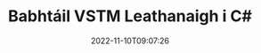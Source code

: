 ---
############################# Static ############################
layout: "auto-gen-merger"
date: 2022-11-10T09:07:26
draft: false
otherformats: epub html mht mhtml odp ods odt one otp ott pdf pps ppsx ppt pptx rtf

############################# Head ############################
head_title: "Babhtáil & Malartú VSTM Leathanaigh i C#"
head_description: "Babhtáil & Malartú suímh dhá leathanach laistigh de chomhad VSTM in C# ag baint úsáide as an API cumasc doiciméad."

############################# Header ############################
title: "Babhtáil VSTM Leathanaigh i C#"
description: "Malartú VSTM Leathanaigh le cúpla líne de chód .NET."
bg_image: "https://cms.admin.containerize.com/templates/aspose/App_Themes/V3/images/bg/header1.png"
bg_overlay: false
button:
    enable: true
    icon: "fas fa-arrow-down"
    label: "Íoslódáil Triail Saor in Aisce"
    link: "https://downloads.groupdocs.com/merger/net"

############################# SubMenu ############################
submenu:
    enable: true

    left:
        img_alt: "GroupDocs.Merger for .NET"
        image: "https://cms.admin.containerize.com/templates/groupdocs/images/product-logos/90x90-noborder/groupdocs-merger-net.png"
        product: "GroupDocs.Merger"
        platform: ".NET"

    middle:
        button:

            # button loop
            - link: "https://apireference.groupdocs.com/merger/net"
              text: "Tagairt API"

            # button loop
            - link: "https://github.com/groupdocs-merger"
              text: "Samplaí de Chóid"

            # button loop
            - link: "https://products.groupdocs.app/merger/family"
              text: "Taispeántas beo"

            # button loop
            - link: "https://purchase.groupdocs.com/pricing/merger/net"
              text: "Praghsáil"

    right:
        link_download: "https://downloads.groupdocs.com/merger"
        link_learn: "https://docs.groupdocs.com/merger/net"
        link_buy: "https://purchase.groupdocs.com"

############################# About ############################
about:
    enable: true
    title: "Maidir le GroupDocs.Merger for .NET API"
    content: |
        Tairgeann [GroupDocs.Merger for .NET](/ga/merger/net/) réiteach simplí chun raon leathan formáidí doiciméad a chumasc agus a roinnt go sábháilte lena n-áirítear PDF, Microsoft Office (Word, Excel, PowerPoint , OneNote), OpenDocument, HTML, íomhánna agus go leor eile laistigh d’fheidhmchláir .NET. Trí ach cúpla líne den chód a chur leis, déan roinnt oibríochtaí doiciméad ar nós bogadh, bain, rothlú, babhtáil, eastóscadh nó athraigh treoshuíomh na leathanach laistigh de na doiciméid. Tacaíonn an API a chumasc doiciméid freisin le leathanaigh doiciméad a réamhamharc mar íomhá chun struchtúr, formáidiú agus ábhar an doiciméid a anailísiú.
        
        Is rogha cheart é GroupDocs.Merger API le haghaidh réitigh chorparáideacha a dteastaíonn gnéithe malartaithe leathanach comhaid uathu. Tugtar tacaíocht mhaith do na APIanna seo ar gach mórchóras agus ardán oibriúcháin lena n-áirítear .NET Framework, .NET Standard, .NET Core, Mono.

############################# Steps ############################
steps:
    enable: true
    title_left: "Babhtáil VSTM Leathanaigh Chomhaid i .NET"
    content_left: |
        Déanann [GroupDocs.Merger for .NET](/ga/merger/net/) é éasca d'fhorbróirí C# leathanaigh a mhalartú laistigh de chomhad VSTM trí roinnt céimeanna éasca a chur i bhfeidhm .
        
        * Tosaigh **SwapOptions** chun uimhreacha na leathanach a shonrú le malartú.
        * Cruthaigh sampla nua ***Merger** agus pas a fháil ar chonair an doiciméid foinse mar pharaiméadar cruthaitheoir.
        * Glaoigh ar **SwapPages** agus pasáil **SwapOptions** réad.
        * Glaoigh ar **Save** agus sonraigh conair an chomhaid chun an doiciméad iarmhartach a shábháil.

    title_right: "Riachtanais Chórais"
    content_right: |
        GroupDocs.Merger for .NET Tacaítear le API ar gach mór-ardán agus córas oibriúcháin. Sula ndéanann tú an cód thíos, déan cinnte go bhfuil na réamhriachtanais seo a leanas suiteáilte ar do chóras.

        * Córais Oibriúcháin: Microsoft Windows, Linux, MacOS
        * Timpeallachtaí Forbartha: Visual Studio, Xamarin, MonoDevelop
        * Creataí: .NET Framework, .NET Standard, .NET Core, Mono
        * Íoslódáil an leagan is déanaí de GroupDocs.Merger for .NET ó [NuGet](https://www.nuget.org/packages/groupdocs.merger)
         
    code: |
     {{% merger/additional-styles %}}
     {{< merger/code-merger title="Conas leathanaigh comhaid VSTM a mhalartú le cód samplach C#">}}

        ```csharp    
        // Babhtáil leathanaigh comhad VSTM ag baint úsáide as GroupDocs.Merger API
        int pageNumber1 = 6;
        int pageNumber2 = 1;

        // Tosaigh rang SwapOptions chun uimhreacha na leathanach a shonrú chun babhtáil a dhéanamh
        SwapOptions swapOptions = new SwapOptions(pageNumber2, pageNumber1);

        // Cuir Cumasc leis an doiciméad ionchuir VSTM
        using (Merger merger = new Merger("input.vstm"))
          {
            // Glaoigh ar an modh SwapPages agus cuir an réad SwapOptions ar aghaidh chuige
            merger.SwapPages(swapOptions);
    
            // Glaoigh Sábháil modh agus pas a fháil cosán comhad atá ag teastáil a shábháil ar an doiciméad aschur
            merger.Save("output.vstm");
          }
        ```
     {{< /merger/code-merger >}}

############################# Demos ############################
demos:
    enable: true
    title: "Taispeántais Bheo - Malartú VSTM Leathanaigh Chomhad Ar Líne"
    content: |
       Babhtáil VSTM leathanaigh comhaid faoi láthair trí chuairt a thabhairt ar an suíomh Gréasáin [GroupDocs.Merger Live Demos](https://products.groupdocs.app/splitter/swap-pages/vstm).
       Tá na buntáistí seo a leanas ag an taispeántas beo.
        
############################# About Formats ############################
about_formats:
    enable: true

############################# More Formats ############################
more_formats:
    enable: true
    title: "Babhtáil Leathanaigh de Formáidí Comhaid Eile"
    content: |
        .NET API cumasc & scoilte doiciméad le haghaidh formáidí comhaid agus íomhánna. Babhtáil roinnt de na formáidí comhaid coitianta mar a luaitear thíos.

############################# Back to top ###############################
back_to_top:
    enable: true
---